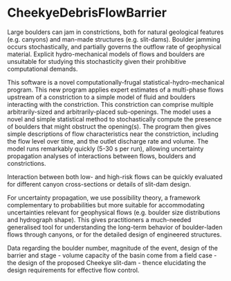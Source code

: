 # CheekyeDebrisFlowBarrier

Large boulders can jam in constrictions, both for natural geological features (e.g. canyons) and man-made structures (e.g. slit-dams). Boulder jamming occurs stochastically, and partially governs the outflow rate of geophysical material. Explicit hydro-mechanical models of flows and boulders are unsuitable for studying this stochasticity given their prohibitive computational demands.

This software is a novel computationally-frugal statistical-hydro-mechanical program. This new program applies expert estimates of a multi-phase flows upstream of a constriction to a simple model of fluid and boulders interacting with the constriction. This constriction can comprise multiple arbitrarily-sized and arbitrarily-placed sub-openings. The model uses a novel and simple statistical method to stochastically compute the presence of boulders that might obstruct the opening(s). The program then gives simple descriptions of flow characteristics near the constriction, including the flow level over time, and the outlet discharge rate and volume. The model runs remarkably quickly (5-30 s per run), allowing uncertainty propagation analyses of interactions between flows, boulders and constrictions.

Interaction between both low- and high-risk flows can be quickly evaluated for different canyon cross-sections or details of slit-dam design. 

For uncertainty propagation, we use possibility theory, a framework complementary to probabilities but more suitable for accommodating uncertainties relevant for geophysical flows (e.g. boulder size distributions and hydrograph shape). This gives practitioners a much-needed generalised tool for understanding the long-term behavior of boulder-laden flows through canyons, or for the detailed design of engineered structures. 
 
Data regarding the boulder number, magnitude of the event, design of the barrier and stage - volume capacity of the basin come from a field case - the design of the proposed Cheekye slit-dam - thence elucidating the design requirements for effective flow control. 

